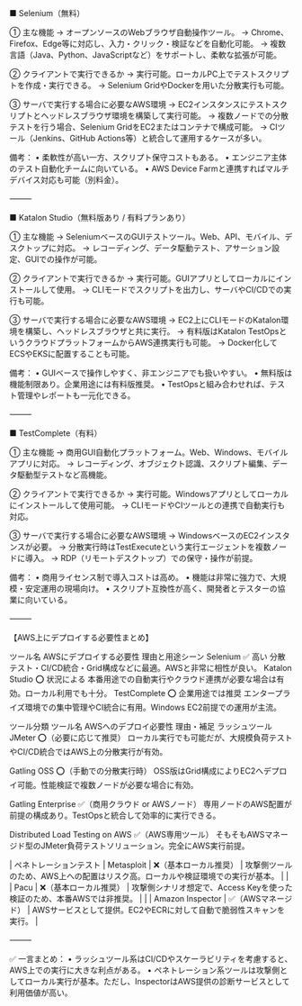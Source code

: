 ■ Selenium（無料）

① 主な機能
→ オープンソースのWebブラウザ自動操作ツール。
→ Chrome、Firefox、Edge等に対応し、入力・クリック・検証などを自動化可能。
→ 複数言語（Java、Python、JavaScriptなど）をサポートし、柔軟な拡張が可能。

② クライアントで実行できるか
→ 実行可能。ローカルPC上でテストスクリプトを作成・実行できる。
→ Selenium GridやDockerを用いた分散実行も可能。

③ サーバで実行する場合に必要なAWS環境
→ EC2インスタンスにテストスクリプトとヘッドレスブラウザ環境を構築して実行可能。
→ 複数ノードでの分散テストを行う場合、Selenium GridをEC2またはコンテナで構成可能。
→ CIツール（Jenkins、GitHub Actions等）と統合して運用するケースが多い。

備考：
	•	柔軟性が高い一方、スクリプト保守コストもある。
	•	エンジニア主体のテスト自動化チームに向いている。
	•	AWS Device Farmと連携すればマルチデバイス対応も可能（別料金）。

⸻

■ Katalon Studio（無料版あり / 有料プランあり）

① 主な機能
→ SeleniumベースのGUIテストツール。Web、API、モバイル、デスクトップに対応。
→ レコーディング、データ駆動テスト、アサーション設定、GUIでの操作が可能。

② クライアントで実行できるか
→ 実行可能。GUIアプリとしてローカルにインストールして使用。
→ CLIモードでスクリプトを出力し、サーバやCI/CDでの実行も可能。

③ サーバで実行する場合に必要なAWS環境
→ EC2上にCLIモードのKatalon環境を構築し、ヘッドレスブラウザと共に実行。
→ 有料版はKatalon TestOpsというクラウドプラットフォームからAWS連携実行も可能。
→ Docker化してECSやEKSに配置することも可能。

備考：
	•	GUIベースで操作しやすく、非エンジニアでも扱いやすい。
	•	無料版は機能制限あり。企業用途には有料版推奨。
	•	TestOpsと組み合わせれば、テスト管理やレポートも一元化できる。

⸻

■ TestComplete（有料）

① 主な機能
→ 商用GUI自動化プラットフォーム。Web、Windows、モバイルアプリに対応。
→ レコーディング、オブジェクト認識、スクリプト編集、データ駆動型テストなど高機能。

② クライアントで実行できるか
→ 実行可能。Windowsアプリとしてローカルにインストールして使用可能。
→ CLIモードやCIツールとの連携で自動実行も対応。

③ サーバで実行する場合に必要なAWS環境
→ WindowsベースのEC2インスタンスが必要。
→ 分散実行時はTestExecuteという実行エージェントを複数ノードに導入。
→ RDP（リモートデスクトップ）での保守・操作が前提。

備考：
	•	商用ライセンス制で導入コストは高め。
	•	機能は非常に強力で、大規模・安定運用の現場向け。
	•	スクリプト互換性が高く、開発者とテスターの協業に向いている。

⸻

【AWS上にデプロイする必要性まとめ】



ツール名
AWSにデプロイする必要性
理由と用途シーン
Selenium
✅ 高い
分散テスト・CI/CD統合・Grid構成などに最適。AWSと非常に相性が良い。
Katalon Studio
⭕ 状況による
本番用途での自動実行やクラウド連携が必要な場合は有効。ローカル利用でも十分。
TestComplete
⭕ 企業用途では推奨
エンタープライズ環境での集中管理やCI統合に有用。Windows EC2前提での運用が主流。



ツール分類
ツール名
AWSへのデプロイ必要性
理由・補足
ラッシュツール
JMeter
⭕（必要に応じて推奨）
ローカル実行でも可能だが、大規模負荷テストやCI/CD統合ではAWS上の分散実行が有効。

Gatling OSS
⭕（手動での分散実行時）
OSS版はGrid構成によりEC2へデプロイ可能。性能検証で複数ノードが必要な場合に有効。

Gatling Enterprise
✅（商用クラウド or AWSノード）
専用ノードのAWS配置が前提の構成あり。TestOpsと統合して効率的に実行できる。

Distributed Load Testing on AWS
✅（AWS専用ツール）
そもそもAWSマネージド型のJMeter負荷テストソリューション。完全にAWS実行前提。


| ペネトレーションテスト | Metasploit                     | ❌（基本ローカル推奨）         | 攻撃側ツールのため、AWS上への配置はリスク高。ローカルや検証環境での実行が基本。   |
|                            | Pacu                            | ❌（基本ローカル推奨）         | 攻撃側シナリオ想定で、Access Keyを使った検証のため、本番AWSでは非推奨。            |
|                            | Amazon Inspector                | ✅（AWSマネージド）            | AWSサービスとして提供。EC2やECRに対して自動で脆弱性スキャンを実行。               |

⸻

✅ 一言まとめ：
	•	ラッシュツール系はCI/CDやスケーラビリティを考慮すると、AWS上での実行に大きな利点がある。
	•	ペネトレーション系ツールは攻撃側としてローカル実行が基本。ただし、InspectorはAWS提供の診断サービスとして利用価値が高い。
